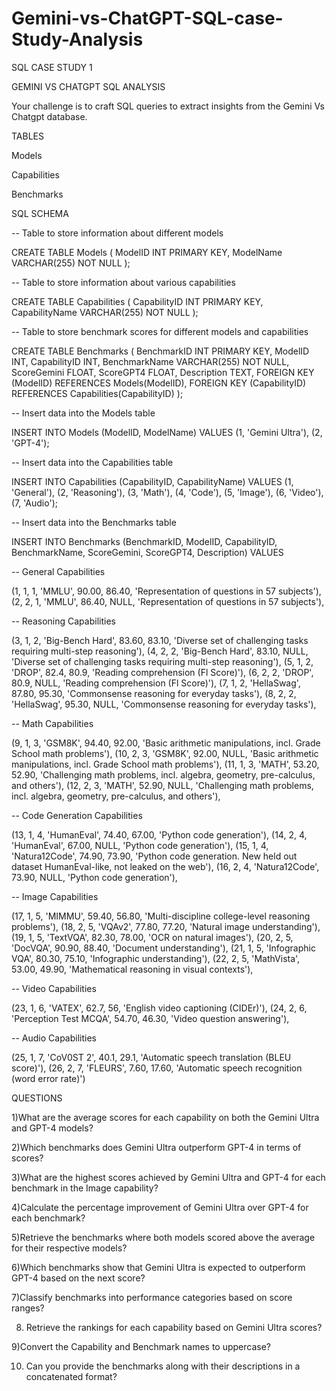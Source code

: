 # Gemini-vs-ChatGPT-SQL-case-Study-Analysis
SQL CASE STUDY 1

GEMINI VS CHATGPT SQL ANALYSIS

Your challenge is to craft SQL queries to extract insights from the Gemini Vs Chatgpt database.

TABLES

Models

Capabilities

Benchmarks

SQL SCHEMA
													
  
-- Table to store information about different models

CREATE TABLE Models (
    ModelID INT PRIMARY KEY,
    ModelName VARCHAR(255) NOT NULL
);


-- Table to store information about various capabilities

CREATE TABLE Capabilities (
    CapabilityID INT PRIMARY KEY,
    CapabilityName VARCHAR(255) NOT NULL
);


-- Table to store benchmark scores for different models and capabilities

CREATE TABLE Benchmarks (
    BenchmarkID INT PRIMARY KEY,
    ModelID INT,
    CapabilityID INT,
    BenchmarkName VARCHAR(255) NOT NULL,
    ScoreGemini FLOAT,
    ScoreGPT4 FLOAT,
    Description TEXT,
    FOREIGN KEY (ModelID) REFERENCES Models(ModelID),
    FOREIGN KEY (CapabilityID) REFERENCES Capabilities(CapabilityID)
);


-- Insert data into the Models table

INSERT INTO Models (ModelID, ModelName) VALUES
(1, 'Gemini Ultra'),
(2, 'GPT-4');


-- Insert data into the Capabilities table

INSERT INTO Capabilities (CapabilityID, CapabilityName) VALUES
(1, 'General'),
(2, 'Reasoning'),
(3, 'Math'),
(4, 'Code'),
(5, 'Image'),
(6, 'Video'),
(7, 'Audio');


-- Insert data into the Benchmarks table

INSERT INTO Benchmarks (BenchmarkID, ModelID, CapabilityID, BenchmarkName, ScoreGemini, ScoreGPT4, Description) VALUES

-- General Capabilities

(1, 1, 1, 'MMLU', 90.00, 86.40, 'Representation of questions in 57 subjects'),
(2, 2, 1, 'MMLU', 86.40, NULL, 'Representation of questions in 57 subjects'),


-- Reasoning Capabilities

(3, 1, 2, 'Big-Bench Hard', 83.60, 83.10, 'Diverse set of challenging tasks requiring multi-step reasoning'),
(4, 2, 2, 'Big-Bench Hard', 83.10, NULL, 'Diverse set of challenging tasks requiring multi-step reasoning'),
(5, 1, 2, 'DROP', 82.4, 80.9, 'Reading comprehension (Fl Score)'),
(6, 2, 2, 'DROP', 80.9, NULL, 'Reading comprehension (Fl Score)'),
(7, 1, 2, 'HellaSwag', 87.80, 95.30, 'Commonsense reasoning for everyday tasks'),
(8, 2, 2, 'HellaSwag', 95.30, NULL, 'Commonsense reasoning for everyday tasks'),


-- Math Capabilities

(9, 1, 3, 'GSM8K', 94.40, 92.00, 'Basic arithmetic manipulations, incl. Grade School math problems'),
(10, 2, 3, 'GSM8K', 92.00, NULL, 'Basic arithmetic manipulations, incl. Grade School math problems'),
(11, 1, 3, 'MATH', 53.20, 52.90, 'Challenging math problems, incl. algebra, geometry, pre-calculus, and others'),
(12, 2, 3, 'MATH', 52.90, NULL, 'Challenging math problems, incl. algebra, geometry, pre-calculus, and others'),


-- Code Generation Capabilities

(13, 1, 4, 'HumanEval', 74.40, 67.00, 'Python code generation'),
(14, 2, 4, 'HumanEval', 67.00, NULL, 'Python code generation'),
(15, 1, 4, 'Natura12Code', 74.90, 73.90, 'Python code generation. New held out dataset HumanEval-like, not leaked on the web'),
(16, 2, 4, 'Natura12Code', 73.90, NULL, 'Python code generation'),


-- Image Capabilities

(17, 1, 5, 'MIMMU', 59.40, 56.80, 'Multi-discipline college-level reasoning problems'),
(18, 2, 5, 'VQAv2', 77.80, 77.20, 'Natural image understanding'),
(19, 1, 5, 'TextVQA', 82.30, 78.00, 'OCR on natural images'),
(20, 2, 5, 'DocVQA', 90.90, 88.40, 'Document understanding'),
(21, 1, 5, 'Infographic VQA', 80.30, 75.10, 'Infographic understanding'),
(22, 2, 5, 'MathVista', 53.00, 49.90, 'Mathematical reasoning in visual contexts'),


-- Video Capabilities

(23, 1, 6, 'VATEX', 62.7, 56, 'English video captioning (CIDEr)'),
(24, 2, 6, 'Perception Test MCQA', 54.70, 46.30, 'Video question answering'),


-- Audio Capabilities

(25, 1, 7, 'CoV0ST 2', 40.1, 29.1, 'Automatic speech translation (BLEU score)'),
(26, 2, 7, 'FLEURS', 7.60, 17.60, 'Automatic speech recognition (word error rate)')




QUESTIONS

1)What are the average scores for each capability on both the Gemini Ultra and GPT-4 models?

2)Which benchmarks does Gemini Ultra outperform GPT-4 in terms of scores?

3)What are the highest scores achieved by Gemini Ultra and GPT-4 for each benchmark in the Image capability?

4)Calculate the percentage improvement of Gemini Ultra over GPT-4 for each benchmark?

5)Retrieve the benchmarks where both models scored above the average for their respective models?

6)Which benchmarks show that Gemini Ultra is expected to outperform GPT-4 based on the next score?

7)Classify benchmarks into performance categories based on score ranges?

8) Retrieve the rankings for each capability based on Gemini Ultra scores?

9)Convert the Capability and Benchmark names to uppercase?

10) Can you provide the benchmarks along with their descriptions in a concatenated format?
